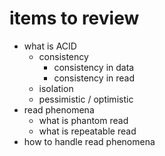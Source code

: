 # items to review

- what is ACID
  - consistency
    - consistency in data
    - consistency in read
  - isolation
  - pessimistic / optimistic
- read phenomena
  - what is phantom read
  - what is repeatable read
- how to handle read phenomena

